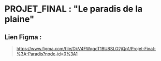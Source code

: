 # PROJET_FINAL : "Le paradis de la plaine"

## Lien Figma :

> https://www.figma.com/file/DkV4FWqqcT1BU8SLO2jQp1/Projet-Final-%3A-Paradis?node-id=0%3A1
